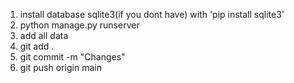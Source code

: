 1. install database sqlite3(if you dont have) with 'pip install sqlite3'
2. python manage.py runserver
3. add all data
4. git add .
5. git commit -m "Changes"
6. git push origin main
